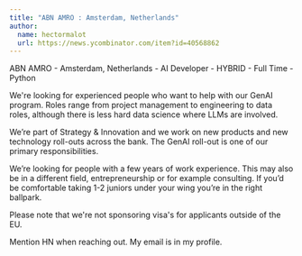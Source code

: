 ```yaml
---
title: "ABN AMRO : Amsterdam, Netherlands"
author:
  name: hectormalot
  url: https://news.ycombinator.com/item?id=40568862
---
```

ABN AMRO - Amsterdam, Netherlands - AI Developer - HYBRID - Full Time - Python

We&#x27;re looking for experienced people who want to help with our GenAI program. Roles range from project management to engineering to data roles, although there is less hard data science where LLMs are involved.

We’re part of Strategy &amp; Innovation and we work on new products and new technology roll-outs across the bank. The GenAI roll-out is one of our primary responsibilities.

We’re looking for people with a few years of work experience. This may also be in a different field, entrepreneurship or for example consulting. If you’d be comfortable taking 1-2 juniors under your wing you’re in the right ballpark.

Please note that we&#x27;re not sponsoring visa&#x27;s for applicants outside of the EU.

Mention HN when reaching out. My email is in my profile.
